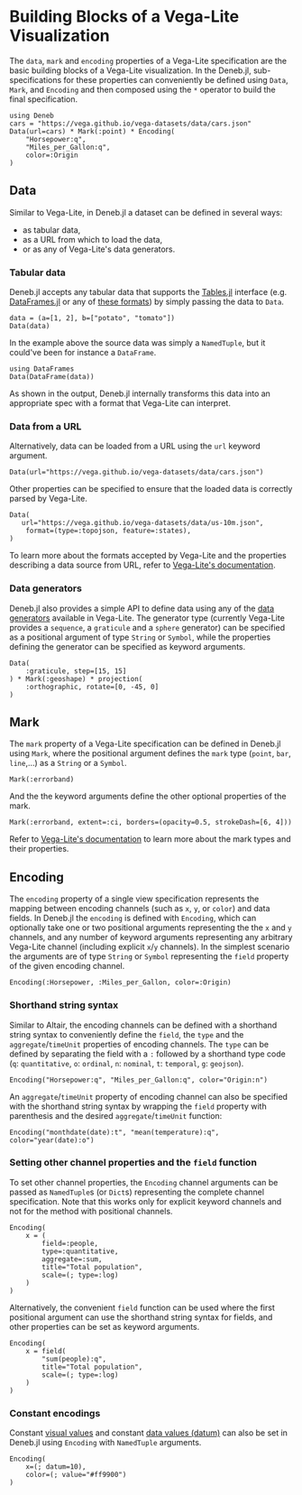 # Building Blocks of a Vega-Lite Visualization

The `data`, `mark` and `encoding` properties of a Vega-Lite specification are the basic building blocks of a Vega-Lite visualization. In the Deneb.jl, sub-specifications for these properties can conveniently be defined using `Data`, `Mark`, and `Encoding` and then composed using the `*` operator to build the final specification.

```@example building_blocks
using Deneb
cars = "https://vega.github.io/vega-datasets/data/cars.json"
Data(url=cars) * Mark(:point) * Encoding(
    "Horsepower:q",
    "Miles_per_Gallon:q",
    color=:Origin
)
```

## Data

Similar to Vega-Lite, in Deneb.jl a dataset can be defined in several ways:
- as tabular data,
- as a URL from which to load the data,
- or as any of Vega-Lite's data generators.

### Tabular data

Deneb.jl accepts any tabular data that supports the [Tables.jl](https://github.com/JuliaData/Tables.jl) interface (e.g. [DataFrames.jl](https://github.com/JuliaData/DataFrames.jl) or any of [these formats](https://github.com/JuliaData/Tables.jl/blob/main/INTEGRATIONS.md)) by simply passing the data to `Data`.

```@example building_blocks
data = (a=[1, 2], b=["potato", "tomato"])
Data(data)
```

In the example above the source data was simply a `NamedTuple`, but it could've been for instance a `DataFrame`.

```@example building_blocks
using DataFrames
Data(DataFrame(data))
```

As shown in the output, Deneb.jl internally transforms this data into an appropriate spec with a format that Vega-Lite can interpret.
### Data from a URL

Alternatively, data can be loaded from a URL using the `url` keyword argument.

```@example building_blocks
Data(url="https://vega.github.io/vega-datasets/data/cars.json")
```

Other properties can be specified to ensure that the loaded data is correctly parsed by Vega-Lite.
```@example building_blocks
Data(
   url="https://vega.github.io/vega-datasets/data/us-10m.json",
    format=(type=:topojson, feature=:states),
)
```

To learn more about the formats accepted by Vega-Lite and the properties describing a data source from URL, refer to [Vega-Lite's documentation](https://vega.github.io/vega-lite/docs/data.html#url).

### Data generators

Deneb.jl also provides a simple API to define data using any of the [data generators](https://vega.github.io/vega-lite/docs/data.html#data-generators) available in Vega-Lite. The generator type (currently Vega-Lite provides a `sequence`, a `graticule` and a `sphere` generator) can be specified as a positional argument of type `String` or `Symbol`, while the properties defining the generator can be specified as keyword arguments.

```@example building_blocks
Data(
    :graticule, step=[15, 15]
) * Mark(:geoshape) * projection(
    :orthographic, rotate=[0, -45, 0]
)
```

## Mark

The `mark` property of a Vega-Lite specification can be defined in Deneb.jl using `Mark`, where the positional argument defines the `mark` type (`point`, `bar`, `line`,...) as a `String` or a `Symbol`.

```@example building_blocks
Mark(:errorband)
```

And the the keyword arguments define the other optional properties of the mark.

```@example building_blocks
Mark(:errorband, extent=:ci, borders=(opacity=0.5, strokeDash=[6, 4]))
```

Refer to [Vega-Lite's documentation](https://vega.github.io/vega-lite/docs/mark.html) to learn more about the mark types and their properties.

## Encoding

The `encoding` property of a single view specification represents the mapping between encoding channels (such as `x`, `y`, or `color`) and data fields. In Deneb.jl the `encoding` is defined with `Encoding`, which can optionally take one or two positional arguments representing the the `x` and `y` channels, and any number of keyword arguments representing any arbitrary Vega-Lite channel (including explicit `x`/`y` channels). In the simplest scenario the arguments are of type `String` or `Symbol` representing the `field` property of the given encoding channel.

```@example building_blocks
Encoding(:Horsepower, :Miles_per_Gallon, color=:Origin)
```

### Shorthand string syntax

Similar to Altair, the encoding channels can be defined with a shorthand string syntax to conveniently define the `field`, the `type` and the `aggregate`/`timeUnit` properties of encoding channels. The `type` can be defined by separating the field with a `:` followed by a shorthand type code (`q`: `quantitative`, `o`: `ordinal`, `n`: `nominal`, `t`: `temporal`, `g`: `geojson`).

```@example building_blocks
Encoding("Horsepower:q", "Miles_per_Gallon:q", color="Origin:n")
```

An `aggregate`/`timeUnit` property of encoding channel can also be specified with the shorthand string syntax by wrapping the `field` property with parenthesis and the desired `aggregate`/`timeUnit` function:

```@example building_blocks
Encoding("monthdate(date):t", "mean(temperature):q", color="year(date):o")
```

### Setting other channel properties and the `field` function

To set other channel properties, the `Encoding` channel arguments can be passed as `NamedTuple`s (or `Dict`s) representing the complete channel specification. Note that this works only for explicit keyword channels and not for the method with positional channels.

```@example building_blocks
Encoding(
    x = (
        field=:people, 
        type=:quantitative, 
        aggregate=:sum, 
        title="Total population", 
        scale=(; type=:log)
    )
)
```

Alternatively, the convenient `field` function can be used where the first positional argument can use the shorthand string syntax for fields, and other properties can be set as keyword arguments.

```@example building_blocks
Encoding(
    x = field(
        "sum(people):q",
        title="Total population", 
        scale=(; type=:log)
    )
)
```

### Constant encodings

Constant [visual values](https://vega.github.io/vega-lite/docs/value.html) and constant [data values (datum)](https://vega.github.io/vega-lite/docs/datum.html) can also be set in Deneb.jl using `Encoding` with `NamedTuple` arguments.

```@example building_blocks
Encoding(
    x=(; datum=10),
    color=(; value="#ff9900")
)
```